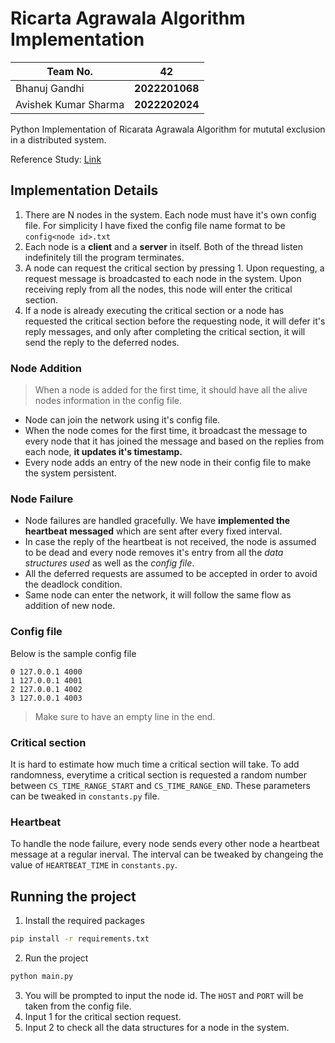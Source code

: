 # Ricarta Agrawala Algorithm Implementation

| **Team No.**         | 42             |
| -------------------- | -------------- |
| Bhanuj Gandhi        | **2022201068** |
| Avishek Kumar Sharma | **2022202024** |

Python Implementation of Ricarata Agrawala Algorithm for mututal exclusion in a distributed system.

Reference Study: [Link](https://www.cs.ucf.edu/courses/cop6614/fall2005/Ricart-Agrawala.pdf)

## Implementation Details

1. There are N nodes in the system. Each node must have it's own config file. For simplicity I have fixed the config file name format to be `config<node id>.txt`
2. Each node is a **client** and a **server** in itself. Both of the thread listen indefinitely till the program terminates.
3. A node can request the critical section by pressing 1. Upon requesting, a request message is broadcasted to each node in the system. Upon receiving reply from all the nodes, this node will enter the critical section.
4. If a node is already executing the critical section or a node has requested the critical section before the requesting node, it will defer it's reply messages, and only after completing the critical section, it will send the reply to the deferred nodes.

### Node Addition

> When a node is added for the first time, it should have all the alive nodes information in the config file.

- Node can join the network using it's config file.
- When the node comes for the first time, it broadcast the message to every node that it has joined the message and based on the replies from each node, **it updates it's timestamp.**
- Every node adds an entry of the new node in their config file to make the system persistent.

### Node Failure

- Node failures are handled gracefully. We have **implemented the heartbeat messaged** which are sent after every fixed interval.
- In case the reply of the heartbeat is not received, the node is assumed to be dead and every node removes it's entry from all the _data structures used_ as well as the _config file_.
- All the deferred requests are assumed to be accepted in order to avoid the deadlock condition.
- Same node can enter the network, it will follow the same flow as addition of new node.

### Config file

Below is the sample config file

```
0 127.0.0.1 4000
1 127.0.0.1 4001
2 127.0.0.1 4002
3 127.0.0.1 4003

```

> Make sure to have an empty line in the end.

### Critical section

It is hard to estimate how much time a critical section will take. To add randomness, everytime a critical section is requested a random number between `CS_TIME_RANGE_START` and `CS_TIME_RANGE_END`. These parameters can be tweaked in `constants.py` file.

### Heartbeat

To handle the node failure, every node sends every other node a heartbeat message at a regular inerval. The interval can be tweaked by changeing the value of `HEARTBEAT_TIME` in `constants.py`.

## Running the project

1. Install the required packages

```sh
pip install -r requirements.txt
```

2. Run the project

```sh
python main.py
```

3. You will be prompted to input the node id. The `HOST` and `PORT` will be taken from the config file.
4. Input 1 for the critical section request.
5. Input 2 to check all the data structures for a node in the system.
